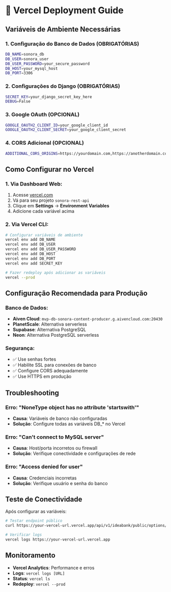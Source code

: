 # 🚀 Vercel Deployment Guide

## **Variáveis de Ambiente Necessárias**

### **1. Configuração do Banco de Dados (OBRIGATÓRIAS)**

```bash
DB_NAME=sonora_db
DB_USER=sonora_user
DB_USER_PASSWORD=your_secure_password
DB_HOST=your_mysql_host
DB_PORT=3306
```

### **2. Configurações do Django (OBRIGATÓRIAS)**

```bash
SECRET_KEY=your_django_secret_key_here
DEBUG=False
```

### **3. Google OAuth (OPCIONAL)**

```bash
GOOGLE_OAUTH2_CLIENT_ID=your_google_client_id
GOOGLE_OAUTH2_CLIENT_SECRET=your_google_client_secret
```

### **4. CORS Adicional (OPCIONAL)**

```bash
ADDITIONAL_CORS_ORIGINS=https://yourdomain.com,https://anotherdomain.com
```

## **Como Configurar no Vercel**

### **1. Via Dashboard Web:**

1. Acesse [vercel.com](https://vercel.com)
2. Vá para seu projeto `sonora-rest-api`
3. Clique em **Settings** → **Environment Variables**
4. Adicione cada variável acima

### **2. Via Vercel CLI:**

```bash
# Configurar variáveis de ambiente
vercel env add DB_NAME
vercel env add DB_USER
vercel env add DB_USER_PASSWORD
vercel env add DB_HOST
vercel env add DB_PORT
vercel env add SECRET_KEY

# Fazer redeploy após adicionar as variáveis
vercel --prod
```

## **Configuração Recomendada para Produção**

### **Banco de Dados:**

- **Aiven Cloud**: `mvp-db-sonora-content-producer.g.aivencloud.com:20430`
- **PlanetScale**: Alternativa serverless
- **Supabase**: Alternativa PostgreSQL
- **Neon**: Alternativa PostgreSQL serverless

### **Segurança:**

- ✅ Use senhas fortes
- ✅ Habilite SSL para conexões de banco
- ✅ Configure CORS adequadamente
- ✅ Use HTTPS em produção

## **Troubleshooting**

### **Erro: "NoneType object has no attribute 'startswith'"**

- **Causa**: Variáveis de banco não configuradas
- **Solução**: Configure todas as variáveis DB_* no Vercel

### **Erro: "Can't connect to MySQL server"**

- **Causa**: Host/porta incorretos ou firewall
- **Solução**: Verifique conectividade e configurações de rede

### **Erro: "Access denied for user"**

- **Causa**: Credenciais incorretas
- **Solução**: Verifique usuário e senha do banco

## **Teste de Conectividade**

Após configurar as variáveis:

```bash
# Testar endpoint público
curl https://your-vercel-url.vercel.app/api/v1/ideabank/public/options/

# Verificar logs
vercel logs https://your-vercel-url.vercel.app
```

## **Monitoramento**

- **Vercel Analytics**: Performance e erros
- **Logs**: `vercel logs [URL]`
- **Status**: `vercel ls`
- **Redeploy**: `vercel --prod`
